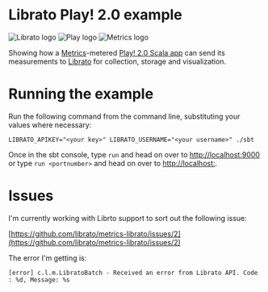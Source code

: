 # Librato Play! 2.0 example

![Librato logo](https://metrics.librato.com/assets/logo_librato-d304f00a6a4405ed87244de2b5f3e554.png)
![Play logo](http://www.playframework.org/assets/images/logo.png)
![Metrics logo](http://metrics.codahale.com/_static/metrics-logo.png)

Showing how a [Metrics](http://metrics.codahale.com/)-metered [Play! 2.0 Scala app](http://www.playframework.org/documentation/2.0.3/ScalaTodoList) can send its
measurements to [Librato](http://librato.com) for collection, storage and visualization.

# Running the example

Run the following command from the command line, substituting your values where necessary:

    LIBRATO_APIKEY="<your key>" LIBRATO_USERNAME="<your username>" ./sbt

Once in the sbt console, type ```run``` and head on over to [http://localhost:9000]([http://localhost:9000) or type ```run <portnumber>``` and head on over to [http://localhost:<portnumber>]([http://localhost:<portnumber>).

# Issues

I'm currently working with Librto support to sort out the following issue:

[https://github.com/librato/metrics-librato/issues/2](https://github.com/librato/metrics-librato/issues/2)

The error I'm getting is:

    [error] c.l.m.LibratoBatch - Received an error from Librato API. Code : %d, Message: %s
